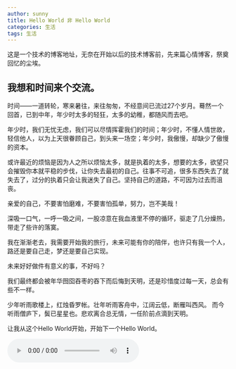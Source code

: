 ```yaml
---
author: sunny
title: Hello World 非 Hello World
categories: 生活
tags: 生活
---
```


这是一个技术的博客地址，无奈在开始以后的技术博客前，先来篇心情博客，祭奠回忆的尘埃。

<!-- more -->

## 我想和时间来个交流。

时间——一道转轮，寒来暑往，来往匆匆，不经意间已流过27个岁月。蓦然一个回首，已到中年，年少时太多的轻狂，太多的幼稚，都随风而去吧。

年少时，我们无忧无虑，我们可以尽情挥霍我们的时间；年少时，不懂人情世故，轻信他人，以为上天很眷顾自己，到头来一场空；年少时，我傲慢，却缺少了傲慢的资本。

或许最近的烦恼是因为人之所以烦恼太多，就是执着的太多，想要的太多，欲望只会摧毁你本就平稳的步伐，让你失去最初的自己。往事不可追，很多东西失去了就失去了，过分的执着只会让我迷失了自己。坚持自己的道路，不可因为过去而沮丧。

亲爱的自己，不要害怕磨难，不要害怕孤单，努力，岂不美哉！

深吸一口气，一呼一吸之间，一股凉意在我血液里不停的循环，驱走了几分燥热，带走了些许的落寞。

我在渐渐老去，我需要开始我的旅行，未来可能有你的陪伴，也许只有我一个人，路还是要自己走，梦还是要自己实现。

未来好好做件有意义的事，不好吗？

我们最终都会被年华囫囵吞枣的吞下而后悔到天明，还是珍惜度过每一天，总会有些不一样。

少年听雨歌楼上，红烛昏罗帐。壮年听雨客舟中，江阔云低，断雁叫西风。
而今听雨僧庐下，鬓已星星也。悲欢离合总无情，一任阶前点滴到天明。

让我从这个Hello World开始，开始下一个Hello World。

<audio src="http://sc1.111ttt.com:8282/2015/1/01m/27/94272221273.m4a?#.mp3" controls="controls"></audio>
